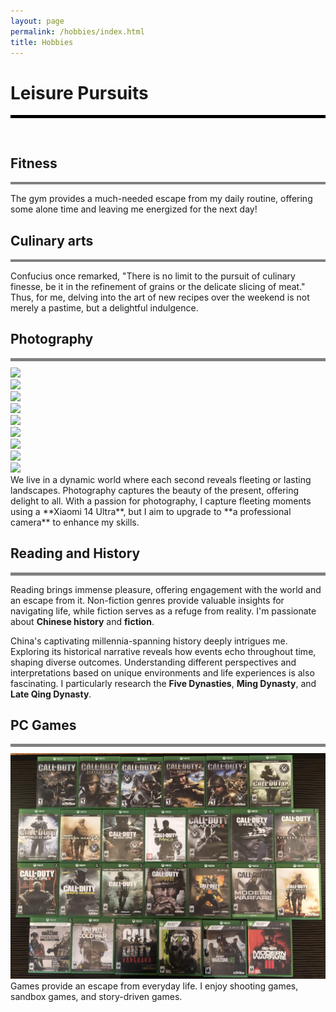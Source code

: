 ```yaml
---
layout: page
permalink: /hobbies/index.html
title: Hobbies
---
```


# Leisure Pursuits
<div style="border-top: 5px solid black;"></div>
<div style="height: 30px;"></div>

## Fitness
<div style="border-top: 4px solid gray;"></div>

The gym provides a much-needed escape from my daily routine, offering some alone time and leaving me energized for the next day!

## Culinary arts
<div style="border-top: 4px solid gray;"></div>

Confucius once remarked, "There is no limit to the pursuit of culinary finesse, be it in the refinement of grains or the delicate slicing of meat." Thus, for me, delving into the art of new recipes over the weekend is not merely a pastime, but a delightful indulgence.

## Photography
<div style="border-top: 5px solid gray;"></div>
<div style="height: 10px;"></div>
<div class="box">
<div class="third">
<div><img src="/images/phone.jpg"></div>
<div><img src="/images/phtwo.jpg"></div>
<div><img src="/images/phthree.jpg"></div>
</div>
<div class="third">
<div><img src="/images/phfour.jpg"></div>
<div><img src="/images/phfive.jpg"></div>
<div><img src="/images/phsix.jpg"></div>
</div>
<div class="third">
<div><img src="/images/phseven.jpg"></div>
<div><img src="/images/pheight.jpg"></div>
<div><img src="/images/phnine.jpg"></div>
</div>
</div>
We live in a dynamic world where each second reveals fleeting or lasting landscapes. Photography captures the beauty of the present, offering delight to all. With a passion for photography, I capture fleeting moments using a **Xiaomi 14 Ultra**, but I aim to upgrade to **a professional camera** to enhance my skills.



## Reading and History
<div style="border-top: 5px solid gray;"></div>

Reading brings immense pleasure, offering engagement with the world and an escape from it. Non-fiction genres provide valuable insights for navigating life, while fiction serves as a refuge from reality. I'm passionate about **Chinese history** and **fiction**.

China's captivating millennia-spanning history deeply intrigues me. Exploring its historical narrative reveals how events echo throughout time, shaping diverse outcomes. Understanding different perspectives and interpretations based on unique environments and life experiences is also fascinating. I particularly research the **Five Dynasties**, **Ming Dynasty**, and **Late Qing Dynasty**.

## PC Games
<div style="border-top: 5px solid gray;"></div>
<div style="height: 10px;"></div>
<div>
<img src="/images/cod.jpg">
</div>
Games provide an escape from everyday life. I enjoy shooting games, sandbox games, and story-driven games.

